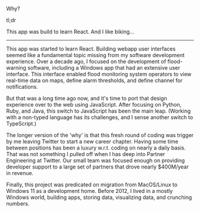 Why?

tl;dr

This app was build to learn React. And I like biking...

----------------------------------

This app was started to learn React. Building webapp user interfaces seemed like a fundamental topic missing from my software development experience. Over a decade ago, I focused on the development of flood-warning software, including a Windows app that had an extensive user interface. This interface enabled flood monitoring system operators to view real-time data on maps, define alarm thresholds, and define channel for notifications. 

But that was a long time ago now, and it's time to port that design experience over to the web using JavaScript. After focusing on Python, Ruby, and Java, this switch to JavaScript has been the main leap. (Working with a non-typed language has its challenges, and I sense another switch to TypeScript.)

The longer version of the 'why' is that this fresh round of coding was trigger by me leaving Twitter to start a new career chapter. Having some time between positions has been a luxury w.r.t. coding on nearly a daily basis. That was not something I pulled off when I has deep into Partner Engineering at Twitter. Our small team was focused enough on providing developer support to a large set of partners that drove nearly $400M/year in revenue. 

Finally, this project was predicated on migration from MacOS/Linux to Windows 11 as a development home. Before 2012, I lived in a mostly Windows world, building apps, storing data, visualizing data, and crunching numbers. 